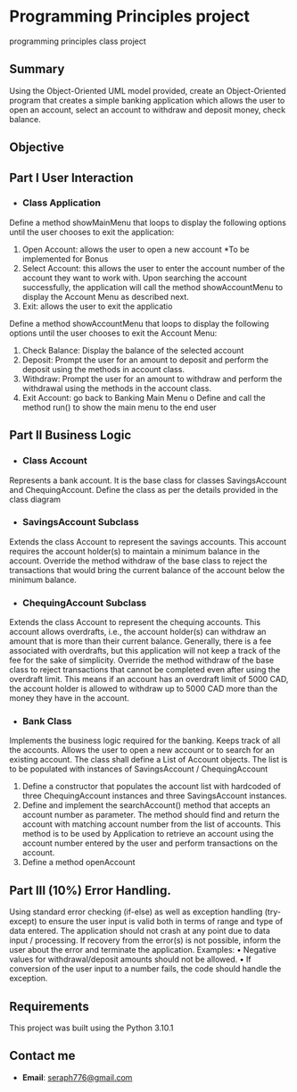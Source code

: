 # Programming Principles project
programming principles class project


## Summary

Using the Object-Oriented UML model provided, create an Object-Oriented program that creates a
simple banking application which allows the user to open an account, select an account to withdraw and
deposit money, check balance.


## Objective

## Part I User Interaction

- ### Class Application
Define a method showMainMenu that loops to display the following options until the user
chooses to exit the application:

1. Open Account: allows the user to open a new account *To be implemented for Bonus
2. Select Account: this allows the user to enter the account number of the account they
want to work with. Upon searching the account successfully, the application will call the
method showAccountMenu to display the Account Menu as described next.
3. Exit: allows the user to exit the applicatio

Define a method showAccountMenu that loops to display the following options until the
user chooses to exit the Account Menu:

1. Check Balance: Display the balance of the selected account
2. Deposit: Prompt the user for an amount to deposit and perform the deposit using
the methods in account class.
3. Withdraw: Prompt the user for an amount to withdraw and perform the withdrawal
using the methods in the account class.
4. Exit Account: go back to Banking Main Menu
o Define and call the method run() to show the main menu to the end user

## Part II Business Logic

- ### Class Account
Represents a bank account. It is the base class for classes SavingsAccount and
ChequingAccount. Define the class as per the details provided in the class diagram

- ### SavingsAccount Subclass

Extends the class Account to represent the savings accounts. This
account requires the account holder(s) to maintain a minimum balance in the account. Override the
method withdraw of the base class to reject the transactions that would bring the current balance of
the account below the minimum balance. 

- ### ChequingAccount Subclass
Extends the class Account to represent the chequing accounts. This
account allows overdrafts, i.e., the account holder(s) can withdraw an amount that is more than
their current balance. Generally, there is a fee associated with overdrafts, but this application will
not keep a track of the fee for the sake of simplicity.
Override the method withdraw of the base class to reject transactions that cannot be completed
even after using the overdraft limit. This means if an account has an overdraft limit of 5000 CAD,
the account holder is allowed to withdraw up to 5000 CAD more than the money they have in the
account.


- ### Bank Class
Implements the business logic required for the banking. Keeps track of all the
accounts. Allows the user to open a new account or to search for an existing account. The class shall
define a List of Account objects. The list is to be populated with instances of SavingsAccount /
ChequingAccount
1.  Define a constructor that populates the account list with hardcoded of three
ChequingAccount instances and three SavingsAccount instances.
2. Define and implement the searchAccount() method that accepts an account number as
parameter. The method should find and return the account with matching account number
from the list of accounts. This method is to be used by Application to retrieve an account
using the account number entered by the user and perform transactions on the account.
3. Define a method openAccount

## Part III (10%) Error Handling. 

Using standard error checking (if-else) as well as exception handling (try-
except) to ensure the user input is valid both in terms of range and type of data entered. The application
should not crash at any point due to data input / processing. If recovery from the error(s) is not possible,
inform the user about the error and terminate the application. Examples:
• Negative values for withdrawal/deposit amounts should not be allowed.
• If conversion of the user input to a number fails, the code should handle the exception.

## Requirements

This project was built using the Python 3.10.1

## Contact me
- **Email**: [seraph776@gmail.com](mailto:seraph776@gmail.com)